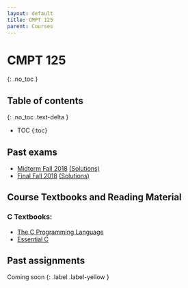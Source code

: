 ```yaml
---
layout: default
title: CMPT 125 
parent: Courses
---
```




# CMPT 125
{: .no_toc }


## Table of contents
{: .no_toc .text-delta }

- TOC
{:toc}

## Past exams

- [Midterm Fall 2018](/docs/courseresources/CMPT%20125/CMPT125MidtermFall2018.pdf)  [(Solutions)](/docs/courseresources/CMPT%20125/CMPT125MidtermSolFall2018.pdf)
- [Final Fall 2018](/docs/courseresources/CMPT%20125/CMPT125FinalFall2018.pdf)  [(Solutions)](/docs/courseresources/CMPT%20125/CMPT125FinalSolFall2018.pdf)


## Course Textbooks and Reading Material

### C Textbooks:

- [The C Programming Language](/Textbook%20PDFs/C%20Textbooks/TextbookC%20-%20The%20C%20Programming%20Language.pdf)
- [Essential C](/Textbook%20PDFs/C%20Textbooks/TextbookC%20-%20EssentialC.pdf)



## Past assignments

Coming soon
{: .label .label-yellow }